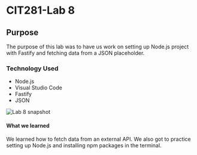 # CIT281-Lab 8

## Purpose
The purpose of this lab was to have us work on setting up Node.js project with Fastify and fetching data from a JSON placeholder.

### Technology Used
- Node.js 
- Visual Studio Code
- Fastify
- JSON

![Lab 8 snapshot](https://github.com/Ileana10/CIT281-Lab-8-/assets/169213876/b54b0b9f-80e0-46cc-9222-ed4035385228)


####  What we learned 
We learned how to fetch data from an external API. We also got to practice setting up Node.js and installing npm packages in the terminal. 
